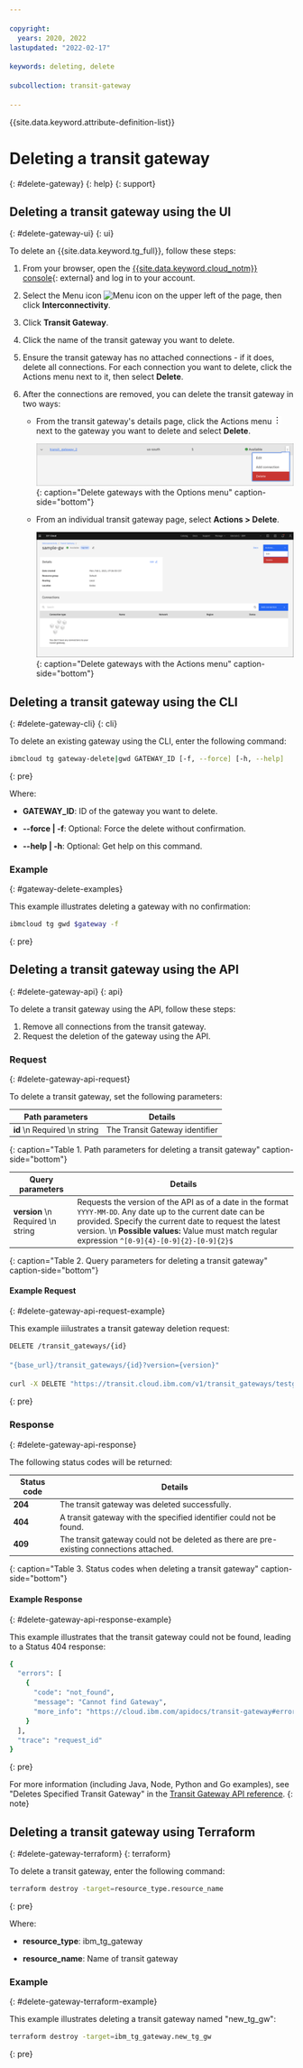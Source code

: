 ```yaml
---

copyright:
  years: 2020, 2022
lastupdated: "2022-02-17"

keywords: deleting, delete

subcollection: transit-gateway

---
```


{{site.data.keyword.attribute-definition-list}}

# Deleting a transit gateway
{: #delete-gateway}
{: help}
{: support}

## Deleting a transit gateway using the UI
{: #delete-gateway-ui}
{: ui}

To delete an {{site.data.keyword.tg_full}}, follow these steps: 

1. From your browser, open the [{{site.data.keyword.cloud_notm}} console](/login){: external} and log in to your account.
1. Select the Menu icon ![Menu icon](../../icons/icon_hamburger.svg) on the upper left of the page, then click **Interconnectivity**.
1. Click **Transit Gateway**.
1. Click the name of the transit gateway you want to delete.
1. Ensure the transit gateway has no attached connections - if it does, delete all connections.
   For each connection you want to delete, click the Actions menu next to it, then select **Delete**.
1. After the connections are removed, you can delete the transit gateway in two ways:

   * From the transit gateway's details page, click the Actions menu ![Actions menu](/images/overflow.png) next to the gateway you want to delete and select **Delete**.

      ![Delete gateways with the Options menu](images/delete-tg-1.png "Delete gateways with the Options menu"){: caption="Delete gateways with the Options menu" caption-side="bottom"}

   * From an individual transit gateway page, select **Actions > Delete**.

      ![Delete gateways with the Actions menu](images/delete-tg-2.png "Delete gateways with the Actions menu"){: caption="Delete gateways with the Actions menu" caption-side="bottom"}
	  
## Deleting a transit gateway using the CLI
{: #delete-gateway-cli}
{: cli}

To delete an existing gateway using the CLI, enter the following command:

```sh
ibmcloud tg gateway-delete|gwd GATEWAY_ID [-f, --force] [-h, --help]
```
{: pre}

Where:

- **GATEWAY_ID**: ID of the gateway you want to delete.

- **--force | -f**: Optional: Force the delete without confirmation.

- **--help | -h**: Optional: Get help on this command.

### Example
{: #gateway-delete-examples}

This example illustrates deleting a gateway with no confirmation:

```sh
ibmcloud tg gwd $gateway -f
```
{: pre}

## Deleting a transit gateway using the API
{: #delete-gateway-api}
{: api}

To delete a transit gateway using the API, follow these steps:

1. Remove all connections from the transit gateway.
1. Request the deletion of the gateway using the API.

### Request
{: #delete-gateway-api-request}

To delete a transit gateway, set the following parameters:

|Path parameters|Details|
|--|--|
|**id**  \n Required  \n string|The Transit Gateway identifier|
{: caption="Table 1. Path parameters for deleting a transit gateway" caption-side="bottom"}

|Query parameters|Details|
|--|--|
|**version**  \n Required  \n string|Requests the version of the API as of a date in the format `YYYY-MM-DD`. Any date up to the current date can be provided. Specify the current date to request the latest version.  \n **Possible values:** Value must match regular expression  `^[0-9]{4}-[0-9]{2}-[0-9]{2}$`|
{: caption="Table 2. Query parameters for deleting a transit gateway" caption-side="bottom"}

#### Example Request
{: #delete-gateway-api-request-example}

This example iiilustrates a transit gateway deletion request:

```sh
DELETE /transit_gateways/{id}

"{base_url}/transit_gateways/{id}?version={version}"

curl -X DELETE "https://transit.cloud.ibm.com/v1/transit_gateways/testgateway?version=2022-02-10" -H "accept: */*"
```
{: pre}

### Response
{: #delete-gateway-api-response}

The following status codes will be returned:

|Status code|Details|
|--|--|
|**204**|The transit gateway was deleted successfully.|
|**404**|A transit gateway with the specified identifier could not be found.|
|**409**|The transit gateway could not be deleted as there are pre-existing connections attached.|
{: caption="Table 3. Status codes when deleting a transit gateway" caption-side="bottom"}

#### Example Response
{: #delete-gateway-api-response-example}

This example illustrates that the transit gateway could not be found, leading to a Status 404 response:

```sh
{
  "errors": [
    {
      "code": "not_found",
      "message": "Cannot find Gateway",
      "more_info": "https://cloud.ibm.com/apidocs/transit-gateway#error-handling"
    }
  ],
  "trace": "request_id"
}
```
{: pre}

For more information (including Java, Node, Python and Go examples), see "Deletes Specified Transit Gateway" in the [Transit Gateway API reference](/apidocs/transit-gateway#delete-transit-gateway).
{: note}

## Deleting a transit gateway using Terraform
{: #delete-gateway-terraform}
{: terraform}

To delete a transit gateway, enter the following command:

```sh
terraform destroy -target=resource_type.resource_name
```
{: pre}

Where:

- **resource_type**: ibm_tg_gateway

- **resource_name**: Name of transit gateway

### Example
{: #delete-gateway-terraform-example}

This example illustrates deleting a transit gateway named "new_tg_gw":

```sh
terraform destroy -target=ibm_tg_gateway.new_tg_gw
```
{: pre}
